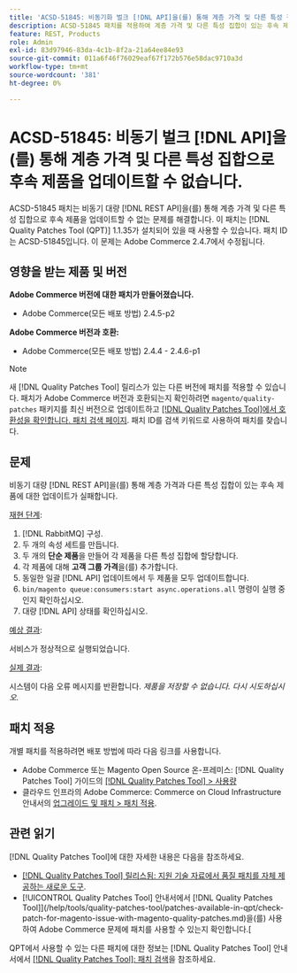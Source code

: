 ```yaml
---
title: 'ACSD-51845: 비동기화 벌크 [!DNL API]을(를) 통해 계층 가격 및 다른 특성 집합으로 후속 제품을 업데이트할 수 없습니다.'
description: ACSD-51845 패치를 적용하여 계층 가격 및 다른 특성 집합이 있는 후속 제품을 비동기 대량 [!DNL REST API]을 통해 업데이트할 수 없는 Adobe Commerce 문제를 수정하십시오.
feature: REST, Products
role: Admin
exl-id: 83d97946-83da-4c1b-8f2a-21a64ee84e93
source-git-commit: 011a6f46f76029eaf67f172b576e58dac9710a3d
workflow-type: tm+mt
source-wordcount: '381'
ht-degree: 0%

---
```


# ACSD-51845: 비동기 벌크 [!DNL API]을(를) 통해 계층 가격 및 다른 특성 집합으로 후속 제품을 업데이트할 수 없습니다.

ACSD-51845 패치는 비동기 대량 [!DNL REST API]을(를) 통해 계층 가격 및 다른 특성 집합으로 후속 제품을 업데이트할 수 없는 문제를 해결합니다. 이 패치는 [!DNL Quality Patches Tool (QPT)] 1.1.35가 설치되어 있을 때 사용할 수 있습니다. 패치 ID는 ACSD-51845입니다. 이 문제는 Adobe Commerce 2.4.7에서 수정됩니다.

## 영향을 받는 제품 및 버전

**Adobe Commerce 버전에 대한 패치가 만들어졌습니다.**

* Adobe Commerce(모든 배포 방법) 2.4.5-p2

**Adobe Commerce 버전과 호환:**

* Adobe Commerce(모든 배포 방법) 2.4.4 - 2.4.6-p1

>[!NOTE]
>
>새 [!DNL Quality Patches Tool] 릴리스가 있는 다른 버전에 패치를 적용할 수 있습니다. 패치가 Adobe Commerce 버전과 호환되는지 확인하려면 `magento/quality-patches` 패키지를 최신 버전으로 업데이트하고 [[!DNL Quality Patches Tool]에서 호환성을 확인합니다. 패치 검색 페이지](https://experienceleague.adobe.com/tools/commerce-quality-patches/index.html). 패치 ID를 검색 키워드로 사용하여 패치를 찾습니다.

## 문제

비동기 대량 [!DNL REST API]을(를) 통해 계층 가격과 다른 특성 집합이 있는 후속 제품에 대한 업데이트가 실패합니다.

<u>재현 단계</u>:

1. [!DNL RabbitMQ] 구성.
1. 두 개의 속성 세트를 만듭니다.
1. 두 개의 **단순 제품**&#x200B;을 만들어 각 제품을 다른 특성 집합에 할당합니다.
1. 각 제품에 대해 **고객 그룹 가격**&#x200B;을(를) 추가합니다.
1. 동일한 일괄 [!DNL API] 업데이트에서 두 제품을 모두 업데이트합니다.
1. `bin/magento queue:consumers:start async.operations.all` 명령이 실행 중인지 확인하십시오.
1. 대량 [!DNL API] 상태를 확인하십시오.

<u>예상 결과</u>:

서비스가 정상적으로 실행되었습니다.

<u>실제 결과</u>:

시스템이 다음 오류 메시지를 반환합니다. *제품을 저장할 수 없습니다. 다시 시도하십시오.*

## 패치 적용

개별 패치를 적용하려면 배포 방법에 따라 다음 링크를 사용합니다.

* Adobe Commerce 또는 Magento Open Source 온-프레미스: [!DNL Quality Patches Tool] 가이드의 [[!DNL Quality Patches Tool] > 사용량](/help/tools/quality-patches-tool/usage.md)
* 클라우드 인프라의 Adobe Commerce: Commerce on Cloud Infrastructure 안내서의 [업그레이드 및 패치 > 패치 적용](https://experienceleague.adobe.com/docs/commerce-cloud-service/user-guide/develop/upgrade/apply-patches.html).

## 관련 읽기

[!DNL Quality Patches Tool]에 대한 자세한 내용은 다음을 참조하세요.

* [[!DNL Quality Patches Tool] 릴리스됨: 지원 기술 자료에서 품질 패치를 자체 제공하는 새로운 도구](https://experienceleague.adobe.com/en/docs/commerce-operations/tools/quality-patches-tool/quality-patches-tool-to-self-serve-quality-patches).
* [!UICONTROL Quality Patches Tool] 안내서에서  [!DNL Quality Patches Tool]](/help/tools/quality-patches-tool/patches-available-in-qpt/check-patch-for-magento-issue-with-magento-quality-patches.md)을(를) 사용하여 Adobe Commerce 문제에 패치를 사용할 수 있는지 확인합니다.[


QPT에서 사용할 수 있는 다른 패치에 대한 정보는 [!DNL Quality Patches Tool] 안내서에서 [[!DNL Quality Patches Tool]: 패치 검색](https://experienceleague.adobe.com/tools/commerce-quality-patches/index.html)을 참조하세요.
